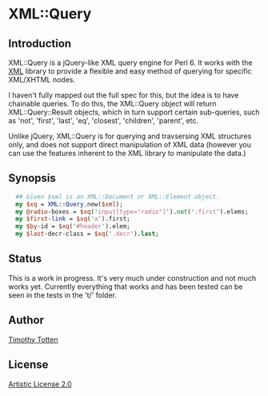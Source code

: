 # XML::Query

## Introduction

XML::Query is a jQuery-like XML query engine for Perl 6.
It works with the [XML](https://github.com/supernovus/exemel) library 
to provide a flexible and easy method of querying for specific XML/XHTML nodes.

I haven't fully mapped out the full spec for this, but the idea is to have
chainable queries. To do this, the XML::Query object will return
XML::Query::Result objects, which in turn support certain sub-queries,
such as 'not', 'first', 'last', 'eq', 'closest', 'children', 'parent', etc.

Unlike jQuery, XML::Query is for querying and travsersing XML structures only, 
and does not support direct manipulation of XML data (however you can use the
features inherent to the XML library to manipulate the data.)

## Synopsis

```perl
  ## Given $xml is an XML::Document or XML::Element object.
  my $xq = XML::Query.new($xml);
  my @radio-boxes = $xq('input[type="radio"]').not(':first').elems;
  my $first-link = $xq('a').first;
  my $by-id = $xq('#header').elem;
  my $last-decr-class = $xq('.decr').last;
```

## Status

This is a work in progress. It's very much under construction and not
much works yet. Currently everything that works and has been tested can
be seen in the tests in the 't/' folder.

## Author

[Timothy Totten](https://github.com/supernovus/)

## License

[Artistic License 2.0](http://www.perlfoundation.org/artistic_license_2_0)

